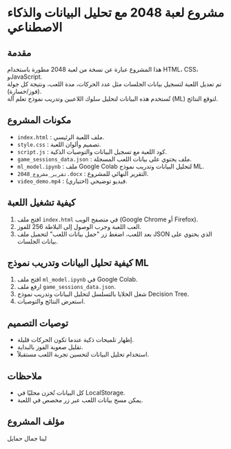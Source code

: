 # مشروع لعبة 2048 مع تحليل البيانات والذكاء الاصطناعي

## مقدمة
هذا المشروع عبارة عن نسخة من لعبة 2048 مطورة باستخدام HTML، CSS، وJavaScript.  
تم تعديل اللعبة لتسجيل بيانات الجلسات مثل عدد الحركات، مدة اللعب، ونتيجة كل جولة (فوز/خسارة).  
تُستخدم هذه البيانات لتحليل سلوك اللاعبين وتدريب نموذج تعلم آلة (ML) لتوقع النتائج.

## مكونات المشروع
- `index.html` : ملف اللعبة الرئيسي.
- `style.css` : تصميم وألوان اللعبة.
- `script.js` : كود اللعبة مع تسجيل البيانات والتوصيات الذكية.
- `game_sessions_data.json` : ملف يحتوي على بيانات اللعب المسجلة.
- `ml_model.ipynb` : ملف Google Colab لتحليل البيانات وتدريب نموذج ML.
- `تقرير_مشروع_2048.docx` : التقرير النهائي للمشروع.
- `video_demo.mp4` : فيديو توضيحي (اختياري).

## كيفية تشغيل اللعبة
1. افتح ملف `index.html` في متصفح الويب (Google Chrome أو Firefox).
2. العب اللعبة وجرب الوصول إلى البلاطة 256 للفوز.
3. بعد اللعب، اضغط زر "حمل بيانات اللعب" لتحميل ملف JSON الذي يحتوي على بيانات الجلسات.

## كيفية تحليل البيانات وتدريب نموذج ML
1. افتح ملف `ml_model.ipynb` في Google Colab.
2. ارفع ملف `game_sessions_data.json`.
3. شغل الخلايا بالتسلسل لتحليل البيانات وتدريب نموذج Decision Tree.
4. استعرض النتائج والتوصيات.

## توصيات التصميم
- إظهار تلميحات ذكية عندما تكون الحركات قليلة.
- تقليل صعوبة الفوز بالبداية.
- استخدام تحليل البيانات لتحسين تجربة اللعب مستقبلاً.

## ملاحظات
- كل البيانات تُخزن محليًا في LocalStorage.
- يمكن مسح بيانات اللعب عبر زر مخصص في اللعبة.

## مؤلف المشروع
لينا جمال حمايل
